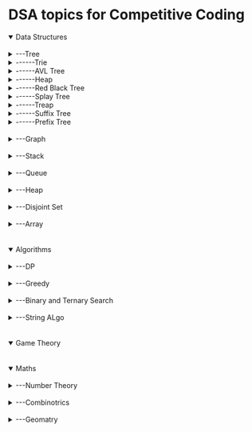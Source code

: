 # DSA topics for Competitive Coding #

<details open>
<summary>Data Structures</summary>
<br>
  <details>
  <summary>---Tree</summary>
    
  <details>
    <summary>------Binary Tree</summary>
    Khaali
  </details>
  <details>
    <summary>------Binary Search Tree</summary>
    <details>
      <summary>---------------About</summary>
      Is a binary tree with ( "node->left < node < node -> right)
      <details>
      <summary>---------------------Declaration</summary>
        --------------------------[Code](https://github.com/aayush4vedi/MyCompetitiveCoding/blob/master/spoj/tree/BST/templateBST.cpp)
        <br>
        ---------------------------------Includes:
        <br>
        ------------------------------------1.Inserting a node<br>
        ------------------------------------2.Deletion of a node<br>
        ------------------------------------3.Searching for a node<br>
        ------------------------------------4.Tree traversal(preorder,inorder, postorder)<br>
        ------------------------------------5.Printing the tree(display)<br>
        ------------------------------------6.Has path sum<br>
        ------------------------------------7.Height of a node<br>
        ------------------------------------8.Diameter of tree<br>
        ------------------------------------9.Mirror a tree<br>
        ------------------------------------10.LCA-using BST properties, so won't work on tree !=BST<br>
        ------------------------------------11.Print ancestors of a node<br>
        ------------------------------------12.Print Vertically<br>
        ------------------------------------13.Diagonal Print-not working with class(goto GfG)<br>
           </details>
    </details>
    <details>
      <summary>---------------Uses</summary>
      <details>
      <summary>---------------------In heaps/Maps</summary>
          <details>
          <summary>---------------------------code</summary>
            ```cpp 
            code;
            ```
          </details>
      </details>
      <details>
      <summary>---------------------Use2</summary>
          <details>
          <summary>---------------------------code</summary>
            ```cpp 
            code;
            ```
          </details>
      </details>
      <details>
      <summary>---------------------Use3</summary>
          <details>
          <summary>---------------------------code</summary>
            ```cpp 
            code;
            ```
          </details>
      </details>
    </details>
    <details>
      <summary>---------------Questions</summary>
          <details>
          <summary>---------------------------Topic</summary>
            Link: http://www.spoj.com/problems/BST/
            <br>
            Solution: https://www.quora.com/What-is-the-approach-to-solve-this-question-SPOJ-com-Problem-BST
          </details>
           <details>
          <summary>---------------------------Topic</summary>
            Link:
            Solution:
          </details>
          <details>
          <summary>---------------------------Topic</summary>
            Link:
            <br>
            Solution:
          </details>
    </details>
  
    
  </details>
  <details>
    <summary>------Segment Tree</summary>
    <details>
      <summary>---------------About</summary>
      ---Is a height balanced binary tree with static structure(str can't be changed once made)
      <br><br>------Height = log2(n)// n is #ele in array
      <br>------#Internal nodes = n-1
      <br>------#total nodes = n+n-1
      <br><br>
      ---Used in Range Queries.
      <br>
      ---Easy to think and code.
      <br>
      ---Fundamental operations:
      <br>
      ------(1)Merge: (going up) storing information(e.g. sum,min/max ele) of 2 nodes into a singe node
      <br>
      ------(2)Split: (going down) propagation of information(like: update)from parent node to it's children.It's done in **Lazy Manner.
      </details>
      <details>
      <summary>---------------Implementation</summary>  
      <details>
      <summary>---------------------SegTree</summary>
        --------------------------[Code for SegTree](https://github.com/aayush4vedi/MyCompetitiveCoding/blob/master/spoj/tree/SegmentTree/template.cpp)
        <br>
        ---------------------------------Includes:
        <br>
        ------------------------------------1.Build tree-O(N)<br>
        ------------------------------------2.Update an index-O(logN)<br>
        ------------------------------------2.Update an Rante-O(NlogN) // the code gives SSGIV<br>
        ------------------------------------4.Range Query-O(logN)
        <br>
        ---------------------------------------------4.1 Range Sum Query
        ---------------------------------------------4.1 Range Min Query
        </details>
        <details>
        <summary>---------------------Lazy Propagation-segTree</summary>
        --------------------------[Code for SegTree]-LAZY PROPAGATION](https://github.com/aayush4vedi/MyCompetitiveCoding/blob/master/spoj/tree/SegmentTree/template_lazyPropagation.cpp)
        <br>
        ---------------------------------Includes:
        <br>
        ------------------------------------1.Build tree-O(N)<br>
        ------------------------------------2.Update an index-O(logN)<br>
        ------------------------------------2.Update an range-O(logN) //while upar wala does in O(nlogN)<br>
        ------------------------------------4.Range Query-O(logN)
        <br>
        ---------------------------------------------4.1 Range Sum Query
        ---------------------------------------------4.1 Range Min Query
        </details>
    </details>
    </details>
    <details>
      <summary>---------------Uses</summary>
      <details>
      <summary>---------------------Range Queries in O(logN)</summary>
      </details>
    </details>
    <details>
      <summary>---------------Questions</summary>
          <details>
          <summary>---------------------------Topic</summary>
            Link: 
            <br>
            Solution: 
          </details>
           <details>
          <summary>---------------------------Topic</summary>
            Link:
            Solution:
          </details>
          <details>
          <summary>---------------------------Topic</summary>
            Link:
            <br>
            Solution:
          </details>
    </details>
  
    
  </details>
  <details>
    <summary>------Trie</summary>
  </details>
  <details>
    <summary>------AVL Tree</summary>
  </details>
  <details>
    <summary>------Heap</summary>
    <details>
    <summary>---------MinHeap</summary>
    </details>
    <details>
    <summary>---------MaxHeap</summary>
    </details>
  </details>
  <details>
    <summary>------Red Black Tree</summary>
  </details>
  <details>
    <summary>------Splay Tree</summary>
  </details>
  <details>
    <summary>------Treap</summary>
  </details>
  <details>
    <summary>------Suffix Tree</summary>
  </details>
  <details>
  <summary>------Prefix Tree</summary>
  </details>
  </details>
  <br>
  <details>
  
  <summary>---Graph</summary>
    <details>
    <summary>------Graph Theory</summary>
    </details>
  </details>
  <br>
  <details>
  <summary>---Stack</summary>
    
  </details>
  <br>
  <details>
  <summary>---Queue</summary>
    
  </details>
  <br>
  <details>
  <summary>---Heap</summary>
  </details>
  <br>
  <details>  
  
  <summary>---Disjoint Set</summary>
    
  </details>
  <br>
  <details>
  <summary>---Array</summary>
    
  </details>
</details>
<br><br>
<details open>
<summary>Algorithms</summary>
  <br>
  <details>
  <summary>---DP</summary>
    
  </details>
  <br>
  <details>
  <summary>---Greedy</summary>
    
  </details>
  <br>  
  <details>
    <summary>---Binary and Ternary Search</summary>
  </details>
  <br>
  <details>
    <summary>---String ALgo<summary>
  </details>

</details>
<br><br>
<details open>
<summary>Game Theory</summary>

</details>
<br><br>
<details open>
    <summary>Maths</summary><br>
    <details>
    <summary>---Number Theory</summary>
    </details><br>
    <details>
    <summary>---Combinotrics</summary>
    </details><br>
    <details>
    <summary>---Geomatry</summary>
    </details><br>
</details>
<br><br><br>
